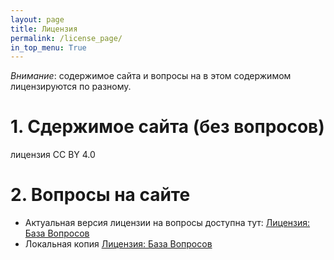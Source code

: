 ```yaml
---
layout: page
title: Лицензия
permalink: /license_page/
in_top_menu: True
---
```


_Внимание_: содержимое сайта и вопросы на в этом содержимом лицензируются по разному.

# 1. Сдержимое сайта (без вопросов)

лицензия CC BY 4.0

# 2. Вопросы на сайте

* Актуальная версия лицензии на вопросы доступна тут: [Лицензия: База Вопросов](https://db.chgk.info/copyright)
* Локальная копия [Лицензия: База Вопросов](license_chgk_db.markdown)


